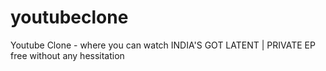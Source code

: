 # youtubeclone
Youtube Clone - where you can watch INDIA'S GOT LATENT | PRIVATE EP free without any hessitation 
